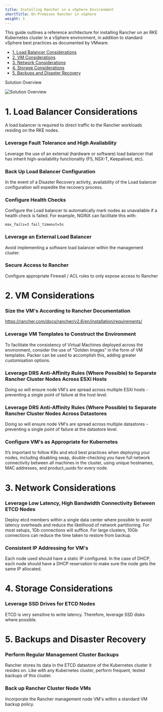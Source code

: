 ```yaml
---
title: Installing Rancher in a vSphere Environment
shortTitle: On-Premises Rancher in vSphere
weight: 3
---
```


This guide outlines a reference architecture for installing Rancher on an RKE Kubernetes cluster in a vSphere environment, in addition to standard vSphere best practices as documented by VMware.

- [1. Load Balancer Considerations](#1-load-balancer-considerations)
- [2. VM Considerations](#2-vm-considerations)
- [3. Network Considerations](#3-network-considerations)
- [4. Storage Considerations](#4-storage-considerations)
- [5. Backups and Disaster Recovery](#5-backups-and-disaster-recovery)

<figcaption>Solution Overview</figcaption>

![Solution Overview](/docs/img/rancher/rancher-on-prem-vsphere.svg)

# 1. Load Balancer Considerations

A load balancer is required to direct traffic to the Rancher workloads residing on the RKE nodes.

### Leverage Fault Tolerance and High Availability

Leverage the use of an external (hardware or software) load balancer that has inherit high-availability functionality (F5, NSX-T, Keepalived, etc).

### Back Up Load Balancer Configuration

In the event of a Disaster Recovery activity, availability of the Load balancer configuration will expedite the recovery process.

### Configure Health Checks

Configure the Load balancer to automatically mark nodes as unavailable if a health check is failed. For example, NGINX can facilitate this with:

`max_fails=3 fail_timeout=5s` 

### Leverage an External Load Balancer

Avoid implementing a software load balancer within the management cluster.

### Secure Access to Rancher

Configure appropriate Firewall / ACL rules to only expose access to Rancher

# 2. VM Considerations

### Size the VM's According to Rancher Documentation

https://rancher.com/docs/rancher/v2.6/en/installation/requirements/

### Leverage VM Templates to Construct the Environment

To facilitate the consistency of Virtual Machines deployed across the environment, consider the use of "Golden Images" in the form of VM templates. Packer can be used to accomplish this, adding greater customisation options.

### Leverage DRS Anti-Affinity Rules (Where Possible) to Separate Rancher Cluster Nodes Across ESXi Hosts

Doing so will ensure node VM's are spread across multiple ESXi hosts - preventing a single point of failure at the host level.

### Leverage DRS Anti-Affinity Rules (Where Possible) to Separate Rancher Cluster Nodes Across Datastores

Doing so will ensure node VM's are spread across multiple datastores - preventing a single point of failure at the datastore level.

### Configure VM's as Appropriate for Kubernetes

It’s important to follow K8s and etcd best practices when deploying your nodes, including disabling swap, double-checking you have full network connectivity between all machines in the cluster, using unique hostnames, MAC addresses, and product_uuids for every node.

# 3. Network Considerations 

### Leverage Low Latency, High Bandwidth Connectivity Between ETCD Nodes

Deploy etcd members within a single data center where possible to avoid latency overheads and reduce the likelihood of network partitioning. For most setups, 1Gb connections will suffice. For large clusters, 10Gb connections can reduce the time taken to restore from backup.

### Consistent IP Addressing for VM's

Each node used should have a static IP configured. In the case of DHCP, each node should have a DHCP reservation to make sure the node gets the same IP allocated.

# 4. Storage Considerations

### Leverage SSD Drives for ETCD Nodes

ETCD is very sensitive to write latency. Therefore, leverage SSD disks where possible. 

# 5. Backups and Disaster Recovery

### Perform Regular Management Cluster Backups

Rancher stores its data in the ETCD datastore of the Kubernetes cluster it resides on. Like with any Kubernetes cluster, perform frequent, tested backups of this cluster.

### Back up Rancher Cluster Node VMs

Incorporate the Rancher management node VM's within a standard VM backup policy.
